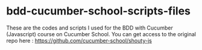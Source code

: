 # bdd-cucumber-school-scripts-files
These are the codes and scripts I used for the BDD with Cucumber (Javascript) course on Cucumber School.
You can get access to the original repo here : https://github.com/cucumber-school/shouty-js
